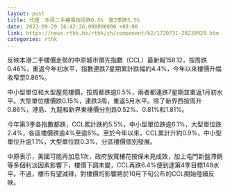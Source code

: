 ```yaml
---
layout: post
title: 代理：本周二手樓價按周跌0.5%　第3季跌5.5%
date: 2023-09-29 16:42:26.000000000 +08:00
link: https://news.rthk.hk/rthk/ch/component/k2/1720731-20230929.htm
categories: rthk
---
```


反映本港二手樓價走勢的中原城市領先指數（CCL）最新報158.12，按周跌0.46%，重返今年初水平，指數連跌7星期累計跌幅約4.4%，今年以來樓價升幅收窄至0.86%。

中小型單位和大型屋苑樓價，按周都跌逾0.5%，兩者都連跌7星期並重返1月初水平。大型單位樓價跌0.15%，連跌3周，重返5月水平。除了新界西按周升0.86%，港島、九龍和新界東樓價分別跌0.52%、0.81%和1.81%。

今年第3季各指數都跌，CCL累計跌約5.5%，中小型單位跌逾6.1%，大型單位跌2.4%，各區樓價跌逾4%至逾8%。至於今年以來，CCL累計升約0.9%，中小型單位升逾1.1%，大型單位跌0.3%，分區樓價個別發展。

中原表示，美國可能再加息1次，政府放寬樓花按保未見成效，加上屯門新盤滯銷等多個利淡因素影響下，樓價下調未變，CCL再跌6.4%便到達第4季目標148水平。不過，樓市有望減辣，對樓價的影響將於10月下旬公布的CCL開始陸續反映。
